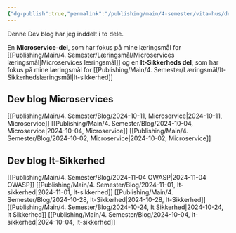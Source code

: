 ```yaml
---
{"dg-publish":true,"permalink":"/publishing/main/4-semester/vita-hus/dev-blog/","created":"2024-10-02T09:05:52.700+02:00"}
---
```


Denne Dev blog har jeg inddelt i to dele. 

En **Microservice-del**, som har fokus på mine læringsmål for [[Publishing/Main/4. Semester/Læringsmål/Microservices læringsmål\|Microservices læringsmål]] og en **It-Sikkerheds del**, som har fokus på mine læringsmål for [[Publishing/Main/4. Semester/Læringsmål/It-Sikkerhedslæringsmål\|It-sikkerhed]]


## Dev blog Microservices
[[Publishing/Main/4. Semester/Blog/2024-10-11, Microservice\|2024-10-11, Microservice]]
[[Publishing/Main/4. Semester/Blog/2024-10-04, Microservice\|2024-10-04, Microservice]]
[[Publishing/Main/4. Semester/Blog/2024-10-02, Microservice\|2024-10-02, Microservice]]


## Dev blog It-Sikkerhed
[[Publishing/Main/4. Semester/Blog/2024-11-04 OWASP\|2024-11-04 OWASP]]
[[Publishing/Main/4. Semester/Blog/2024-11-01, It-sikkerhed\|2024-11-01, It-sikkerhed]]
[[Publishing/Main/4. Semester/Blog/2024-10-28, It-Sikkerhed\|2024-10-28, It-Sikkerhed]]
[[Publishing/Main/4. Semester/Blog/2024-10-24, It Sikkerhed\|2024-10-24, It Sikkerhed]]
[[Publishing/Main/4. Semester/Blog/2024-10-04, It-sikkerhed\|2024-10-04, It-sikkerhed]]